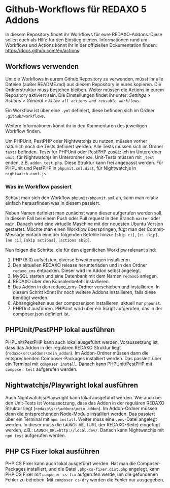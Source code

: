 # Github-Workflows für REDAXO 5 Addons

In diesem Repository findet ihr Workflows für eure REDAXO-Addons.
Diese sollen euch als Hilfe für den Einstieg dienen.
Informationen rund um Workflows und Actions könnt ihr in der offiziellen Dokumentation
finden: https://docs.github.com/en/actions.

## Workflows verwenden

Um die Workflows in eurem Github Repository zu verwenden, müsst ihr alle Dateien (außer README.md) aus diesem Repository
in eures kopieren. Die Ordnerstruktur muss bestehen bleiben. Weiter müssen die Actions in eurem Repository aktiviert
sein. Die Einstellungen findet ihr unter: _Settings > Actions > General > `Allow all actions and reusable workflows`_.

Ein Workflow ist über eine `.yml` definiert, diese befinden sich im Ordner `.github/workflows`.

Weitere Informationen könnt ihr in den Kommentaren des jeweiligen Workflow finden.

Um PHPUnit, PestPHP oder Nightwatchjs zu nutzen, müssen vorher natürlich noch die Tests definiert werden. Alle Tests
müssen sich im Ordner `tests` befinden. Tests für PHPUnit oder PestPHP zusätzlich im Unterordner `unit`, für
Nightwatchjs im Unterordner `e2e`. Unit-Tests müssen mit `_test` enden, z.B. `addon_test.php`. Diese Struktur kann frei
angepasst werden. Für PHPUnit und PestPHP in `phpunit.xml.dist`, für Nightwatchjs in `nightwatch.conf.js`.

### Was im Workflow passiert

Schaut man sich den Workflow `phpunit/phpunit.yml` an, kann man relativ einfach herausfinden was in diesem passiert.

Neben Namen definiert man zunächst wann dieser aufgerufen werden soll. In diesem Fall bei einem Push oder Pull request
in den Branch `master` oder `main`. Danach wird eine virtuelle Maschine mit der neuesten Ubuntu Version gestartet.
Möchte man einen Workflow überspringen, fügt man der Commit-Message einfach eine der folgenden Befehle
hinzu: `[skip ci]`, `[ci skip]`, `[no ci]`, `[skip actions]`, `[actions skip]`.

Nun folgen die Schritte, die für den eigentlichen Workflow relevant sind:

1. PHP (8.0) aufsetzten, diverse Erweiterungen installieren.
2. Den aktuellen REDAXO release herunterladen und in den Ordner `redaxo_cms` entpacken. Dieser wird im Addon selbst
   angelegt.
3. MySQL starten und eine Datenbank mit dem Namen `redaxo5` anlegen.
4. REDAXO über den Konsolenbefehl installieren.
5. Das Addon in den redaxo_cms-Ordner verschieben und installieren. In diesem Schritt könnt ihr noch weitere Addons
   installieren, falls diese benötigt werden.
6. Abhängigkeiten aus der composer.json installieren, aktuell nur `phpunit`.
7. PHPUnit ausführen. PHPUnit wird über ein Script aufgerufen, das in der composer.json definiert ist.

## PHPUnit/PestPHP lokal ausführen

PHPUnit/PestPHP kann auch lokal ausgeführt werden. Voraussetzung ist, dass das Addon in der regulären REDAXO Struktur
liegt (`redaxo\src\addons\mein_addon`).
Im Addon-Ordner müssen dann die entsprechenden Composer-Packages installiert werden. Das passiert über ein Terminal
mit `composer install`. Danach kann PHPUnit/PestPHP mit `composer test` aufgerufen werden.

## Nightwatchjs/Playwright lokal ausführen

Auch Nightwatchjs/Playwright kann lokal ausgeführt werden. Wie auch bei den Unit-Tests ist Voraussetzung, dass das Addon
in der
regulären REDAXO Struktur liegt (`redaxo\src\addons\mein_addon`).
Im Addon-Ordner müssen dann die entsprechenden Node-Module installiert werden. Das passiert über ein Terminal
mit `npm install`. Weiter muss eine `.env`-Datei angelegt werden. In dieser muss die `LAUNCH_URL` (URL der REDAXO-Seite)
eingefügt werden,
z.B.: `LAUNCH_URL=http://local.dev/`. Danach kann Nightwatchjs mit `npm test` aufgerufen werden.

## PHP CS Fixer lokal ausführen

PHP CS Fixer kann auch lokal ausgeführt werden.
Hat man die Composer-Packages installiert, und die Datei `.php-cs-fixer.dist.php` angelegt, kann PHP CS Fixer
mit `composer cs-fix` aufgerufen werde, um die gefundenen Fehler zu beheben.
Mit `composer cs-dry` werden die Fehler nur ausgegeben.